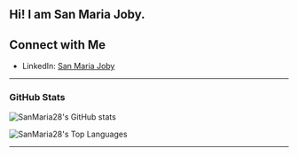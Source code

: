 ## Hi! I am San Maria Joby.

<!--
**SanMaria28/SanMaria28** is a ✨ _special_ ✨ repository because its `README.md` (this file) appears on your GitHub profile.

Here are some ideas to get you started:

- 🔭 I’m currently working on ...
- 🌱 I’m currently learning ...
- 👯 I’m looking to collaborate on ...
- 🤔 I’m looking for help with ...
- 💬 Ask me about ...
- 📫 How to reach me: ...
- 😄 Pronouns: ...
- ⚡ Fun fact: ...
-->
## Connect with Me
- LinkedIn: [San Maria Joby](https://www.linkedin.com/in/san-maria-joby/)

---

### GitHub Stats
![SanMaria28's GitHub stats](https://github-readme-stats.vercel.app/api?username=SanMaria28&show_icons=true&theme=radical)

![SanMaria28's Top Languages](https://github-readme-stats.vercel.app/api/top-langs/?username=SanMaria28&theme=vue-dark&show_icons=true&hide_border=true&layout=compact)

---
